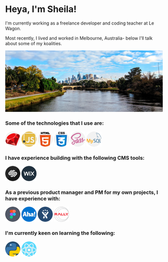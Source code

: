 <h1 class="text-center"> Heya, I'm Sheila! </h1>

 
<p>I'm currently working as a freelance developer and coding teacher at Le Wagon.</p>

<p>Most recently, I lived and worked in Melbourne, Australia- below I'll talk about some of my koalities.</p>

<img src="images/melbourne.jpg">

<h3>Some of the technologies that I use are: </h3>
<p float="left">
 <img src="images/ruby.png" height="48px">     <img src="images/javascript.png" height="48px">     <img src="images/html-5.png" height="48px">     <img src="images/css.png" height="48px">     <img src="images/sass.png" height="48px">     <img src="images/mysql.png" height="48px">
 </p>

<h3>I have experience building with the following CMS tools: </h3>
<p float="left">
 <img src="images/squarespace.png" height="48px">     <img src="images/wix.png" height="48px">
</p>

<h3>As a previous product manager and PM for my own projects, I have experience with: </h3>
<p float="left">
 <img src="images/figma.png" height="48px">     <img src="images/aha.png" height="48px">     <img src="images/jira.png" height="48px">     <img src="images/rally.png" height="48px">
</p>

<h3>I'm currently keen on learning the following: </h3>
<p float="left">
 <img src="images/python.png" height="48px">     <img src="images/react.png" height="48px">
</p>


<!--
**sheesh19/sheesh19** is a ✨ _special_ ✨ repository because its `README.md` (this file) appears on your GitHub profile.

Here are some ideas to get you started:

- 🔭 I’m currently working on ...
- 🌱 I’m currently learning ...
- 👯 I’m looking to collaborate on ...
- 🤔 I’m looking for help with ...
- 💬 Ask me about ...
- 📫 How to reach me: ...
- 😄 Pronouns: ...
- ⚡ Fun fact: ...
-->
